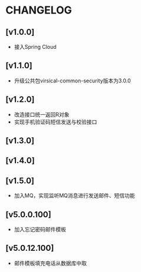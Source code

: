 # CHANGELOG

## [v1.0.0] 
- 接入Spring Cloud
## [v1.1.0] 
- 升级公共包virsical-common-security版本为3.0.0
## [v1.2.0]
- 改造接口统一返回R对象
- 实现手机验证码短信发送与校验接口
## [v1.3.0]
## [v1.4.0]
## [v1.5.0]
- 加入MQ，实现监听MQ消息进行发送邮件、短信功能
## [v5.0.0.100]
- 加入忘记密码邮件模板
## [v5.0.12.100]
- 邮件模板填充电话从数据库中取